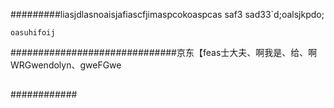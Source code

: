 #########liasjdlasnoaisjafiascfjimaspcokoaspcas
saf3
sad33`d;oalsjkpdo;
```pjpdjaspjd
oasuhifoij
```
##############################京东【feas士大夫、啊我是、给、啊WRGwendolyn、gweFGwe
##
############
#
